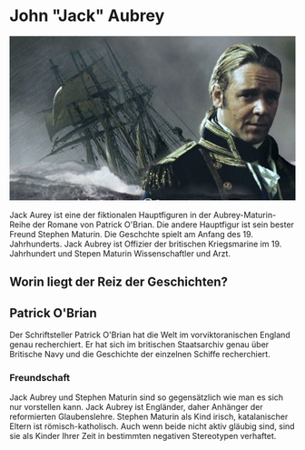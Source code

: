 # John "Jack" Aubrey  

![Filmplakat: Master and Commander](/image/ja1.jpeg)

Jack Aurey ist eine der fiktionalen Hauptfiguren in der Aubrey-Maturin-Reihe der Romane von Patrick O'Brian.  Die andere Hauptfigur ist sein bester Freund Stephen Maturin. Die Geschchte spielt am Anfang des 19. Jahrhunderts. Jack Aubrey ist Offizier der britischen Kriegsmarine im 19. Jahrhundert und Stepen Maturin Wissenschaftler und Arzt.

## Worin liegt der Reiz der Geschichten?  

## Patrick O'Brian  

Der Schriftsteller Patrick O'Brian hat die Welt im vorviktoranischen England genau recherchiert. Er hat sich im britischen Staatsarchiv genau über Britische Navy und die Geschichte der einzelnen Schiffe recherchiert.

### Freundschaft  

Jack Aubrey und Stephen Maturin sind so gegensätzlich wie man es sich nur vorstellen kann. Jack Aubrey ist Engländer, daher Anhänger der reformierten Glaubenslehre. Stephen Maturin als Kind irisch, katalanischer Eltern ist römisch-katholisch. Auch wenn beide nicht aktiv gläubig sind, sind sie als Kinder Ihrer Zeit in bestimmten negativen Stereotypen verhaftet.  



